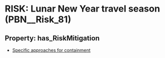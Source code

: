 # RISK: __Lunar New Year travel season__ (PBN__Risk_81)

## Property: has_RiskMitigation

* [Specific approaches for containment](PBN__RiskMitigation_98)

